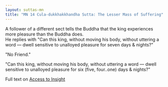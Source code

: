 ```yaml
---
layout: suttas-mn
title: "MN 14 Cula-dukkhakkhandha Sutta: The Lesser Mass of Suffering"
---
```


A follower of a different sect tells the Buddha that the king experiences more pleasure than the Buddha does.  
He replies with "Can this king, without moving his body, without uttering a word — dwell sensitive to unalloyed pleasure for seven days & nights?"  


"No Friend."  


"Can this king, without moving his body, without uttering a word — dwell sensitive to unalloyed pleasure for six (five, four..one) days & nights?"  


Full text on [Access to Insight](https://accesstoinsight.org/tipitaka/mn/mn.014.than.html)
